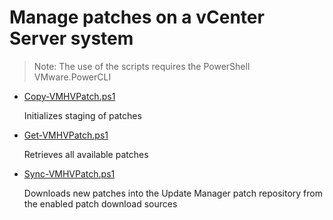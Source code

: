 # Manage patches on a vCenter Server system

> Note: The use of the scripts requires the PowerShell VMware.PowerCLI

+ [Copy-VMHVPatch.ps1](./Copy-VMHVPatch.ps1)

  Initializes staging of patches

+ [Get-VMHVPatch.ps1](./Get-VMHVPatch.ps1)

  Retrieves all available patches

+ [Sync-VMHVPatch.ps1](./Sync-VMHVPatch.ps1)

  Downloads new patches into the Update Manager patch repository from the enabled patch download sources